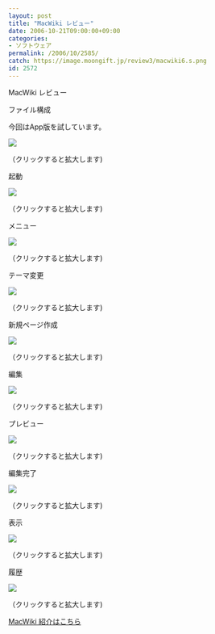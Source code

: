 ```yaml
---
layout: post
title: "MacWiki レビュー"
date: 2006-10-21T09:00:00+09:00
categories:
- ソフトウェア
permalink: /2006/10/2585/
catch: https://image.moongift.jp/review3/macwiki6.s.png
id: 2572
---
```

MacWiki レビュー  
<!--more-->

ファイル構成

  

今回はApp版を試しています。

  

[![](https://image.moongift.jp/review3/macwiki1.s.png)](https://image.moongift.jp/review3/macwiki1.png)  
  
（クリックすると拡大します)

  

起動

  

[![](https://image.moongift.jp/review3/macwiki2.s.png)](https://image.moongift.jp/review3/macwiki2.png)  
  
（クリックすると拡大します)

  

メニュー

  

[![](https://image.moongift.jp/review3/macwiki3.s.png)](https://image.moongift.jp/review3/macwiki3.png)  
  
（クリックすると拡大します)

  

テーマ変更

  

[![](https://image.moongift.jp/review3/macwiki4.s.png)](https://image.moongift.jp/review3/macwiki4.png)  
  
（クリックすると拡大します)

  

新規ページ作成

  

[![](https://image.moongift.jp/review3/macwiki5.s.png)](https://image.moongift.jp/review3/macwiki5.png)  
  
（クリックすると拡大します)

  

編集

  

[![](https://image.moongift.jp/review3/macwiki6.s.png)](https://image.moongift.jp/review3/macwiki6.png)  
  
（クリックすると拡大します)

  

プレビュー

  

[![](https://image.moongift.jp/review3/macwiki7.s.png)](https://image.moongift.jp/review3/macwiki7.png)  
  
（クリックすると拡大します)

  

編集完了

  

[![](https://image.moongift.jp/review3/macwiki8.s.png)](https://image.moongift.jp/review3/macwiki8.png)  
  
（クリックすると拡大します)

  

表示

  

[![](https://image.moongift.jp/review3/macwiki9.s.png)](https://image.moongift.jp/review3/macwiki9.png)  
  
（クリックすると拡大します)

  

履歴

  

[![](https://image.moongift.jp/review3/macwiki10.s.png)](https://image.moongift.jp/review3/macwiki10.png)  
  
（クリックすると拡大します)

  

[MacWiki 紹介はこちら](http://oss.moongift.jp/intro/i-2584.html)

